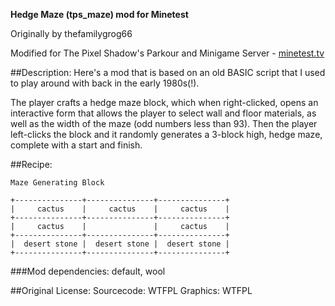 **Hedge Maze (tps_maze) mod for Minetest**

Originally by thefamilygrog66

Modified for The Pixel Shadow's Parkour and Minigame Server - [minetest.tv](https://minetest.tv)

##Description:
Here's a mod that is based on an old BASIC script that I used to play around with back in the early 1980s(!). 

The player crafts a hedge maze block, which when right-clicked, opens an interactive form that allows the player to select wall and floor materials, as well as the width of the maze (odd numbers less than 93). Then the player left-clicks the block and it randomly generates a 3-block high, hedge maze, complete with a start and finish. 

##Recipe:

	Maze Generating Block

	+---------------+---------------+---------------+
	|     cactus    |     cactus    |     cactus    |
	+---------------+---------------+---------------+
	|     cactus    |               |     cactus    |
	+---------------+---------------+---------------+
	|  desert stone |  desert stone |  desert stone |
	+---------------+---------------+---------------+
	
###Mod dependencies: default, wool

##Original License:
Sourcecode: WTFPL
Graphics: WTFPL

